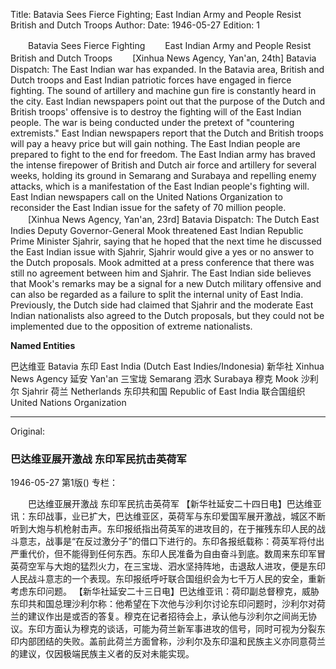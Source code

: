 Title: Batavia Sees Fierce Fighting; East Indian Army and People Resist British and Dutch Troops
Author:
Date: 1946-05-27
Edition: 1

　　Batavia Sees Fierce Fighting
　　East Indian Army and People Resist British and Dutch Troops
　　[Xinhua News Agency, Yan'an, 24th] Batavia Dispatch: The East Indian war has expanded. In the Batavia area, British and Dutch troops and East Indian patriotic forces have engaged in fierce fighting. The sound of artillery and machine gun fire is constantly heard in the city. East Indian newspapers point out that the purpose of the Dutch and British troops' offensive is to destroy the fighting will of the East Indian people. The war is being conducted under the pretext of "countering extremists." East Indian newspapers report that the Dutch and British troops will pay a heavy price but will gain nothing. The East Indian people are prepared to fight to the end for freedom. The East Indian army has braved the intense firepower of British and Dutch air force and artillery for several weeks, holding its ground in Semarang and Surabaya and repelling enemy attacks, which is a manifestation of the East Indian people's fighting will. East Indian newspapers call on the United Nations Organization to reconsider the East Indian issue for the safety of 70 million people.
　　[Xinhua News Agency, Yan'an, 23rd] Batavia Dispatch: The Dutch East Indies Deputy Governor-General Mook threatened East Indian Republic Prime Minister Sjahrir, saying that he hoped that the next time he discussed the East Indian issue with Sjahrir, Sjahrir would give a yes or no answer to the Dutch proposals. Mook admitted at a press conference that there was still no agreement between him and Sjahrir. The East Indian side believes that Mook's remarks may be a signal for a new Dutch military offensive and can also be regarded as a failure to split the internal unity of East India. Previously, the Dutch side had claimed that Sjahrir and the moderate East Indian nationalists also agreed to the Dutch proposals, but they could not be implemented due to the opposition of extreme nationalists.

**Named Entities**

巴达维亚	Batavia
东印	East India (Dutch East Indies/Indonesia)
新华社	Xinhua News Agency
延安	Yan'an
三宝垅	Semarang
泗水	Surabaya
穆克	Mook
沙利尔	Sjahrir
荷兰	Netherlands
东印共和国	Republic of East India
联合国组织	United Nations Organization



<hr /> 

Original: 


### 巴达维亚展开激战  东印军民抗击英荷军

1946-05-27
第1版()
专栏：

　　巴达维亚展开激战
    东印军民抗击英荷军
    【新华社延安二十四日电】巴达维亚讯：东印战事，业已扩大，巴达维亚区，英荷军与东印爱国军展开激战，城区不断听到大炮与机枪射击声。东印报纸指出荷英军的进攻目的，在于摧残东印人民的战斗意志，战事是“在反过激分子”的借口下进行的。东印各报纸载称：荷英军将付出严重代价，但不能得到任何东西。东印人民准备为自由奋斗到底。数周来东印军冒英荷空军与大炮的猛烈火力，在三宝垅、泗水坚持阵地，击退敌人进攻，便是东印人民战斗意志的一个表现。东印报纸呼吁联合国组织会为七千万人民的安全，重新考虑东印问题。
    【新华社延安二十三日电】巴达维亚讯：荷印副总督穆克，威胁东印共和国总理沙利尔称：他希望在下次他与沙利尔讨论东印问题时，沙利尔对荷兰的建议作出是或否的答复。穆克在记者招待会上，承认他与沙利尔之间尚无协议。东印方面认为穆克的谈话，可能为荷兰新军事进攻的信号，同时可视为分裂东印内部团结的失败。盖前此荷兰方面曾称，沙利尔及东印温和民族主义亦同意荷兰的建议，仅因极端民族主义者的反对未能实现。
